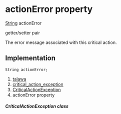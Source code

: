 
<div>

# actionError property

</div>


[String](https://api.flutter.dev/flutter/dart-core/String-class.html)
actionError


getter/setter pair




The error message associated with this critical action.



## Implementation

``` language-dart
String actionError;
```







1.  [talawa](../../index.html)
2.  [critical_action_exception](../../exceptions_critical_action_exception/)
3.  [CriticalActionException](../../exceptions_critical_action_exception/CriticalActionException-class.html)
4.  actionError property

##### CriticalActionException class








